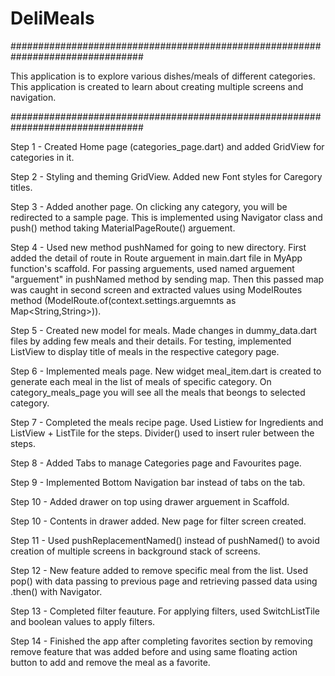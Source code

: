 # DeliMeals

################################################################################

This application is to explore various dishes/meals of different categories. This application is created to learn about creating multiple screens and navigation.

################################################################################

Step 1 - Created Home page (categories_page.dart) and added GridView for categories in it.

Step 2 - Styling and theming GridView. Added new Font styles for Caregory titles.

Step 3 - Added another page. On clicking any category, you will be redirected to a sample page. This is implemented using Navigator class and push() method taking MaterialPageRoute() arguement.

Step 4 - Used new method pushNamed for going to new directory. First added the detail of route in Route arguement in main.dart file in MyApp function's scaffold. For passing arguements, used named arguement "arguement" in pushNamed method by sending map. Then this passed map was caught in second screen and extracted values using ModelRoutes method (ModelRoute.of(context.settings.arguemnts as Map<String,String>)).

Step 5 - Created new model for meals. Made changes in dummy_data.dart files by adding few meals and their details. For testing, implemented ListView to display title of meals in the respective category page.

Step 6 - Implemented meals page. New widget meal_item.dart is created to generate each meal in the list of meals of specific category. On category_meals_page you will see all the meals that beongs to selected category.

Step  7 - Completed the meals recipe page. Used Listiew for Ingredients and ListView + ListTile for the steps. Divider() used to insert ruler between the steps. 

Step 8 - Added Tabs to manage Categories page and Favourites page.

Step 9 - Implemented Bottom Navigation bar instead of tabs on the tab.

Step 10 - Added drawer on top using drawer arguement in Scaffold.

Step 10 - Contents in drawer added. New page for filter screen created.

Step 11 - Used pushReplacementNamed() instead of pushNamed() to avoid creation of multiple screens in background stack of screens.

Step 12 - New feature added to remove specific meal from the list. Used pop() with data passing to previous page and retrieving passed data using .then() with Navigator.

Step 13 - Completed filter feauture. For applying filters, used SwitchListTile and boolean values to apply filters.

Step 14 - Finished the app after completing favorites section by removing remove feature that was added before and using same floating action button to add and remove the meal as a favorite.





